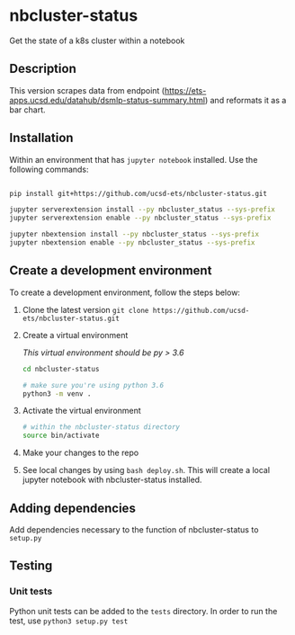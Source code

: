 # nbcluster-status

Get the state of a k8s cluster within a notebook

## Description

This version scrapes data from endpoint (https://ets-apps.ucsd.edu/datahub/dsmlp-status-summary.html) and reformats it as a bar chart.

## Installation

Within an environment that has ```jupyter notebook``` installed. Use the following commands:

```bash

pip install git+https://github.com/ucsd-ets/nbcluster-status.git

jupyter serverextension install --py nbcluster_status --sys-prefix
jupyter serverextension enable --py nbcluster_status --sys-prefix

jupyter nbextension install --py nbcluster_status --sys-prefix
jupyter nbextension enable --py nbcluster_status --sys-prefix
```

## Create a development environment

To create a development environment, follow the steps below:

1. Clone the latest version ```git clone https://github.com/ucsd-ets/nbcluster-status.git```

2. Create a virtual environment

    *This virtual environment should be py > 3.6*

    ```bash
    cd nbcluster-status

    # make sure you're using python 3.6
    python3 -m venv .
    ```

3. Activate the virtual environment

    ```bash
    # within the nbcluster-status directory
    source bin/activate
    ```

4. Make your changes to the repo

5. See local changes by using ```bash deploy.sh```. This will create a local jupyter notebook with nbcluster-status installed.

## Adding dependencies

Add dependencies necessary to the function of nbcluster-status to ```setup.py```

## Testing

### Unit tests

Python unit tests can be added to the ```tests``` directory. In order to run the test, use ```python3 setup.py test```
